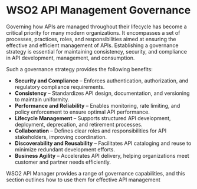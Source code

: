 # WSO2 API Management Governance

Governing how APIs are managed throughout their lifecycle has become a critical priority for many modern organizations. It encompasses a set of processes, practices, roles, and responsibilities aimed at ensuring the effective and efficient management of APIs. Establishing a governance strategy is essential for maintaining consistency, security, and compliance in API development, management, and consumption.

Such a governance strategy provides the following benefits:

- **Security and Compliance** – Enforces authentication, authorization, and regulatory compliance requirements.
- **Consistency** – Standardizes API design, documentation, and versioning to maintain uniformity.
- **Performance and Reliability** – Enables monitoring, rate limiting, and policy enforcement to ensure optimal API performance.
- **Lifecycle Management** – Supports structured API development, deployment, deprecation, and retirement processes.
- **Collaboration** – Defines clear roles and responsibilities for API stakeholders, improving coordination.
- **Discoverability and Reusability** – Facilitates API cataloging and reuse to minimize redundant development efforts.
- **Business Agility** – Accelerates API delivery, helping organizations meet customer and partner needs efficiently.

WSO2 API Manager provides a range of governance capabilities, and this section outlines how to use them for effective API management
